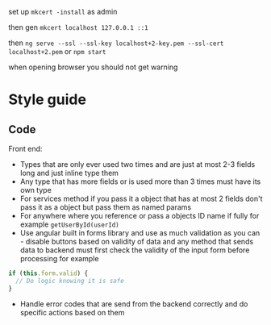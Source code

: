 set up `mkcert -install` as admin

then gen `mkcert localhost 127.0.0.1 ::1`

then `ng serve --ssl --ssl-key localhost+2-key.pem --ssl-cert localhost+2.pem` or `npm start`

when opening browser you should not get warning

# Style guide

## Code

Front end:

- Types that are only ever used two times and are just at most 2-3 fields long and just inline type them
- Any type that has more fields or is used more than 3 times must have its own type
- For services method if you pass it a object that has at most 2 fields don't pass it as a object but pass them as named params
- For anywhere where you reference or pass a objects ID name if fully for example `getUserById(userId)`
- Use angular built in forms library and use as much validation as you can - disable buttons based on validity of data
  and any method that sends data to backend must first check the validity of the input form before processing for example

```js
if (this.form.valid) {
  // Do logic knowing it is safe
}
```

- Handle error codes that are send from the backend correctly and do specific actions based on them
